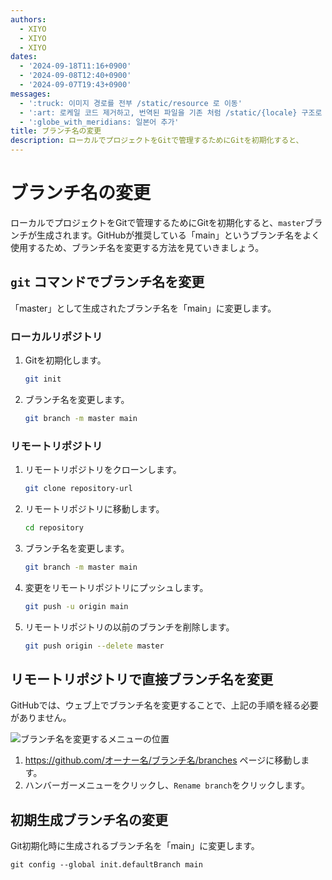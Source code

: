 ```yaml
---
authors:
  - XIYO
  - XIYO
  - XIYO
dates:
  - '2024-09-18T11:16+0900'
  - '2024-09-08T12:40+0900'
  - '2024-09-07T19:43+0900'
messages:
  - ':truck: 이미지 경로를 전부 /static/resource 로 이동'
  - ':art: 로케일 코드 제거하고, 번역된 파일을 기존 처럼 /static/{locale} 구조로 저장'
  - ':globe_with_meridians: 일본어 추가'
title: ブランチ名の変更
description: ローカルでプロジェクトをGitで管理するためにGitを初期化すると、
---
```

# ブランチ名の変更

ローカルでプロジェクトをGitで管理するためにGitを初期化すると、`master`ブランチが生成されます。GitHubが推奨している「main」というブランチ名をよく使用するため、ブランチ名を変更する方法を見ていきましょう。

## `git` コマンドでブランチ名を変更

「master」として生成されたブランチ名を「main」に変更します。

### ローカルリポジトリ

1. Gitを初期化します。

   ```bash
   git init
   ```

2. ブランチ名を変更します。
   ```bash
   git branch -m master main
   ```

### リモートリポジトリ

1. リモートリポジトリをクローンします。
   ```bash
   git clone repository-url
   ```
2. リモートリポジトリに移動します。
   ```bash
   cd repository
   ```
3. ブランチ名を変更します。
   ```bash
   git branch -m master main
   ```
4. 変更をリモートリポジトリにプッシュします。
   ```bash
   git push -u origin main
   ```
5. リモートリポジトリの以前のブランチを削除します。
   ```bash
   git push origin --delete master
   ```

## リモートリポジトリで直接ブランチ名を変更

GitHubでは、ウェブ上でブランチ名を変更することで、上記の手順を経る必要がありません。

![ブランチ名を変更するメニューの位置](/static/resources/change-branch-name-20240918104226703.png)

1. <https://github.com/オーナー名/ブランチ名/branches> ページに移動します。
2. ハンバーガーメニューをクリックし、`Rename branch`をクリックします。

## 初期生成ブランチ名の変更

Git初期化時に生成されるブランチ名を「main」に変更します。

```shell
git config --global init.defaultBranch main
```

